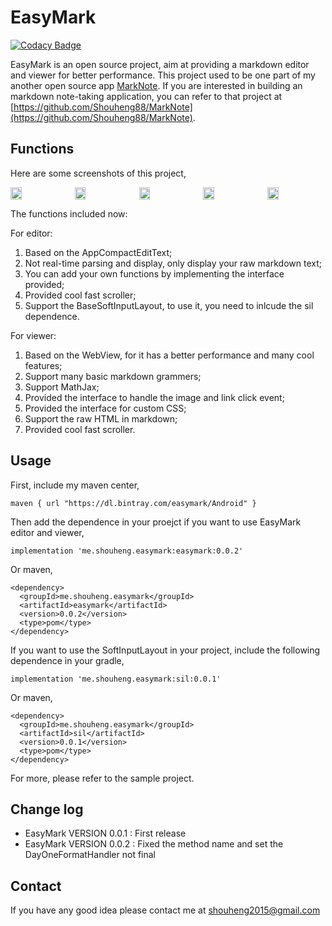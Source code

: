 # EasyMark

[![Codacy Badge](https://api.codacy.com/project/badge/Grade/383bb2b1e3d4461db172cdd07014bf91)](https://app.codacy.com/manual/Shouheng88/EasyMark?utm_source=github.com&utm_medium=referral&utm_content=Shouheng88/EasyMark&utm_campaign=Badge_Grade_Dashboard)

EasyMark is an open source project, aim at providing a markdown editor and viewer for better performance. This project used to be one part of my another open source app [MarkNote](https://github.com/Shouheng88/MarkNote). If you are interested in building an markdown note-taking application, you can refer to that project at [https://github.com/Shouheng88/MarkNote](https://github.com/Shouheng88/MarkNote).

## Functions

Here are some screenshots of this project,

<div style="display:flex;" id="target">
<img  src="images/Screenshot_20181125-220420.jpg" width="19%" >
<img style="margin-left:10px;" src="images/Screenshot_20181125-220430.jpg" width="19%" >
<img style="margin-left:10px;" src="images/Screenshot_20181125-220438.jpg" width="19%" >
<img style="margin-left:10px;" src="images/Screenshot_20181125-220446.jpg" width="19%" >
<img style="margin-left:10px;" src="images/Screenshot_20181125-220454.jpg" width="19%" >
</div>

The functions included now:

For editor:

1. Based on the AppCompactEditText;
2. Not real-time parsing and display, only display your raw markdown text;
3. You can add your own functions by implementing the interface provided;
4. Provided cool fast scroller;
5. Support the BaseSoftInputLayout, to use it, you need to inlcude the sil dependence.

For viewer:

1. Based on the WebView, for it has a better performance and many cool features;
2. Support many basic markdown grammers;
3. Support MathJax;
4. Provided the interface to handle the image and link click event;
5. Provided the interface for custom CSS;
6. Support the raw HTML in markdown;
7. Provided cool fast scroller.

## Usage

First, include my maven center,

    maven { url "https://dl.bintray.com/easymark/Android" }

Then add the dependence in your proejct if you want to use EasyMark editor and viewer,

    implementation 'me.shouheng.easymark:easymark:0.0.2'

Or maven, 
	
	<dependency>
	  <groupId>me.shouheng.easymark</groupId>
	  <artifactId>easymark</artifactId>
	  <version>0.0.2</version>
	  <type>pom</type>
	</dependency>	
	
If you want to use the SoftInputLayout in your project, include the following dependence in your gradle,

	implementation 'me.shouheng.easymark:sil:0.0.1'

Or maven,

	<dependency>
	  <groupId>me.shouheng.easymark</groupId>
	  <artifactId>sil</artifactId>
	  <version>0.0.1</version>
	  <type>pom</type>
	</dependency>
	
For more, please refer to the sample project.

## Change log

- EasyMark VERSION 0.0.1 : First release
- EasyMark VERSION 0.0.2 : Fixed the method name and set the DayOneFormatHandler not final

## Contact

If you have any good idea please contact me at [shouheng2015@gmail.com](mailto:shuoheng2015@gmail.com)

